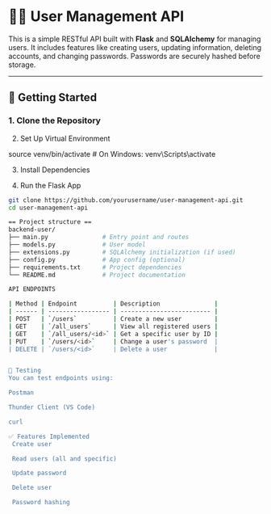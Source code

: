 # 🧑‍💻 User Management API

This is a simple RESTful API built with **Flask** and **SQLAlchemy** for managing users. 
It includes features like creating users, updating information, deleting accounts,
and changing passwords. Passwords are securely hashed before storage.

---

## 🚀 Getting Started

### 1. Clone the Repository
2. Set Up Virtual Environment

[//]: # (python3 -m venv venv)

source venv/bin/activate  # On Windows: venv\Scripts\activate

3. Install Dependencies

[//]: # (pip install -r requirements.txt)

4. Run the Flask App

[//]: # (python main.py)
[//]: # (The app will start on http://127.0.0.1:5000)

```bash
git clone https://github.com/yourusername/user-management-api.git
cd user-management-api

== Project structure ==
backend-user/
├── main.py               # Entry point and routes
├── models.py             # User model
├── extensions.py         # SQLAlchemy initialization (if used)
├── config.py             # App config (optional)
├── requirements.txt      # Project dependencies
└── README.md             # Project documentation

API ENDPOINTS

| Method | Endpoint          | Description               |
| ------ | ----------------- | ------------------------- |
| POST   | `/users`          | Create a new user         |
| GET    | `/all_users`      | View all registered users |
| GET    | `/all_users/<id>` | Get a specific user by ID |
| PUT    | `/users/<id>`     | Change a user's password  |
| DELETE | `/users/<id>`     | Delete a user             |


🧪 Testing
You can test endpoints using:

Postman

Thunder Client (VS Code)

curl

✅ Features Implemented
 Create user

 Read users (all and specific)

 Update password

 Delete user

 Password hashing